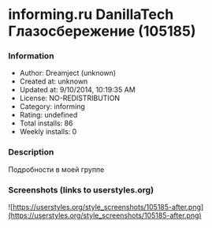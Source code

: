 # informing.ru DanillaTech Глазосбережение (105185)

### Information
- Author: Dreamject (unknown)
- Created at: unknown
- Updated at: 9/10/2014, 10:19:35 AM
- License: NO-REDISTRIBUTION
- Category: informing
- Rating: undefined
- Total installs: 86
- Weekly installs: 0


### Description
Подробности в моей группе


### Screenshots (links to userstyles.org)
![https://userstyles.org/style_screenshots/105185-after.png](https://userstyles.org/style_screenshots/105185-after.png)


